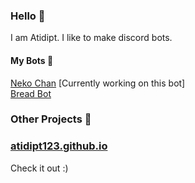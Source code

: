 ### Hello 👋

I am Atidipt. I like to make discord bots. 
#### My Bots 🤖
[Neko Chan](https://atidipt123.github.io/neko-chan)  [Currently working on this bot]  
[Bread Bot](https://github.com/Atidipt123/bread-bot)  

### Other Projects 📰  

### [atidipt123.github.io](https://atidipt123.github.io/)
Check it out :)

